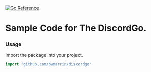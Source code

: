 [![Go Reference](https://pkg.go.dev/badge/github.com/bwmarrin/discordgo.svg)](https://pkg.go.dev/github.com/bwmarrin/discordgo)

# Sample Code for The DiscordGo.

### Usage

Import the package into your project.

```go
import "github.com/bwmarrin/discordgo"
```